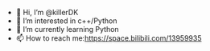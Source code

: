 - 👋 Hi, I’m @killerDK
- 👀 I’m interested in c++/Python
- 🌱 I’m currently learning Python
- 📫 How to reach me:https://space.bilibili.com/13959935
